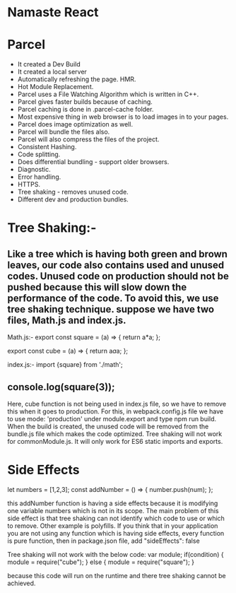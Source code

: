 # Namaste React
# Parcel
- It created a Dev Build
- It created a local server
- Automatically refreshing the page. HMR.
- Hot Module Replacement.
- Parcel uses a File Watching Algorithm which is written in C++.
- Parcel gives faster builds because of caching.
- Parcel caching is done in .parcel-cache folder.
- Most expensive thing in web browser is to load images in to your pages.
- Parcel does image optimization as well.
- Parcel will bundle the files also.
- Parcel will also compress the files of the project.
- Consistent Hashing.
- Code splitting.
- Does differential bundling - support older browsers.
- Diagnostic.
- Error handling.
- HTTPS.
- Tree shaking - removes unused code.
- Different dev and production bundles.





# Tree Shaking:-
Like a tree which is having both green and brown leaves, our code also contains used and unused codes.
Unused code on production should not be pushed because this will slow down the performance of the code.
To avoid this, we use tree shaking technique.
suppose we have two files, Math.js and index.js.
-------------------------
Math.js:-
export const square = (a) => {
    return a*a;
};

export const cube = (a) => {
    return a*a*a;
};

index.js:-
import {square} from './math';

console.log(square(3));
--------------------------
Here, cube function is not being used in index.js file, so we have to remove this when it goes to production.
For this, in webpack.config.js file we have to use mode: 'production' under module.export and type npm run build.
When the build is created, the unused code will be removed from the bundle.js file which makes the code optimized.
Tree shaking will not work for commonModule.js. It will only work for ES6 static imports and exports.

# Side Effects

let numbers = [1,2,3];
const addNumber = () => {
    number.push(num);
};

this addNumber function is having a side effects because it is modifying one variable numbers which is not in its scope. The main problem of this side effect is that tree shaking can not identify which code to use or which to remove. Other example is polyfills.
If you think that in your application you are not using any function which is having side effects, every function is pure function, then in package.json file, add 
"sideEffects": false

Tree shaking will not work with the below code:
var module;
if(condition) {
    module = require("cube");
} else {
    module = require("square");
}

because this code will run on the runtime and there tree shaking cannot be achieved.